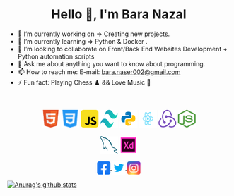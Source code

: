 <h1 align="center">Hello 👋, I'm Bara Nazal
</h1>

- 🔭 I’m currently working on => Creating new projects.
- 🌱 I’m currently learning => Python & Docker .
- 👯 I’m looking to collaborate on Front/Back End Websites Development + Python automation scripts
- 💬 Ask me about anything you want to know about programming.
- 📫 How to reach me: E-mail: bara.naser002@gmail.com
- ⚡ Fun fact: Playing Chess :chess_pawn: && Love Music :musical_note:
<br><br><br>
<p align="center">
  <img src="https://raw.githubusercontent.com/baranazal/baranazal/main/icons/html.svg" alt="html5" width="40" height="40"/>
  <img src="https://raw.githubusercontent.com/baranazal/baranazal/main/icons/css.svg" alt="css3" width="40" height="40"/> 
 <!-- <img src="https://raw.githubusercontent.com/baranazal/baranazal/main/icons/sass.svg" alt="sass" width="40" height="40"/> -->
  <img src="https://raw.githubusercontent.com/baranazal/baranazal/main/icons/javascript.svg" alt="javascript" width="40" height="40"/> 
 <!-- <img src="https://raw.githubusercontent.com/baranazal/baranazal/main/icons/bootstrap-5-1.svg" alt="sass" width="40" height="40"/> -->
 <img src="https://raw.githubusercontent.com/baranazal/baranazal/main/icons/tailwindcss.svg" alt="sass" width="40" height="40"/>
 <img src="https://raw.githubusercontent.com/baranazal/baranazal/main/icons/python.svg" alt="sass" width="40" height="40"/> 
  <img src="https://raw.githubusercontent.com/baranazal/baranazal/main/icons/reactjs.svg" alt="sass" width="40" height="40"/> 
 <img src="https://raw.githubusercontent.com/baranazal/baranazal/main/icons/redux.svg" alt="sass" width="40" height="40"/>
 <img src="https://raw.githubusercontent.com/baranazal/baranazal/main/icons/nodejs.svg" alt="sass" width="40" height="40"/> 
  <br><br>
    <img src="https://raw.githubusercontent.com/baranazal/baranazal/main/icons/mysql.svg" alt="sass" width="40" height="40"/> 
  <img src="https://raw.githubusercontent.com/baranazal/baranazal/main/icons/adobe.svg" alt="adobexd" width="40" height="40"/> 

 <!-- <img src="https://raw.githubusercontent.com/baranazal/baranazal/main/icons/laravel.svg" alt="sass" width="40" height="40"/> 
  <img src="https://raw.githubusercontent.com/baranazal/baranazal/main/icons/git-icon.svg" alt="sass" width="40" height="40"/> 
  <img src="https://raw.githubusercontent.com/baranazal/baranazal/main/icons/heroku-4.svg" alt="sass" width="40" height="40"/> -->
 <!-- <img src="https://raw.githubusercontent.com/baranazal/baranazal/main/icons/adobe%20(1).svg" alt="adobeillustrator" width="40" height="40"/> 
</p> -->
<br>
<p align="center">
<a href="https://www.facebook.com/baranazal2002/" target="blank">
  <img align="center" src="https://raw.githubusercontent.com/baranazal/baranazal/main/icons/facebook.svg" alt="" height="30" width="30" />
</a>
  <a href="https://twitter.com/bara_nazal" target="blank">
  <img align="center" src="https://raw.githubusercontent.com/baranazal/baranazal/main/icons/twitter.svg" alt="" height="30" width="30" />
</a>
<!-- <a href="https://linkedin.com/in/yanalshoubaki" target="blank">
  <img align="center" src="https://raw.githubusercontent.com/baranazal/baranazal/main/icons/linkedin.svg" alt="" height="30" width="30" />
</a> -->
<a href="https://instagram.com/bara_nazal" target="blank">
  <img align="center" src="https://raw.githubusercontent.com/baranazal/baranazal/main/icons/instagram.svg" alt="" height="30" width="30" /></a>
</p>

[![Anurag's github stats](https://github-readme-stats.vercel.app/api?username=baranazal&show_icons=true)](https://github.com/anuraghazra/github-readme-stats)
